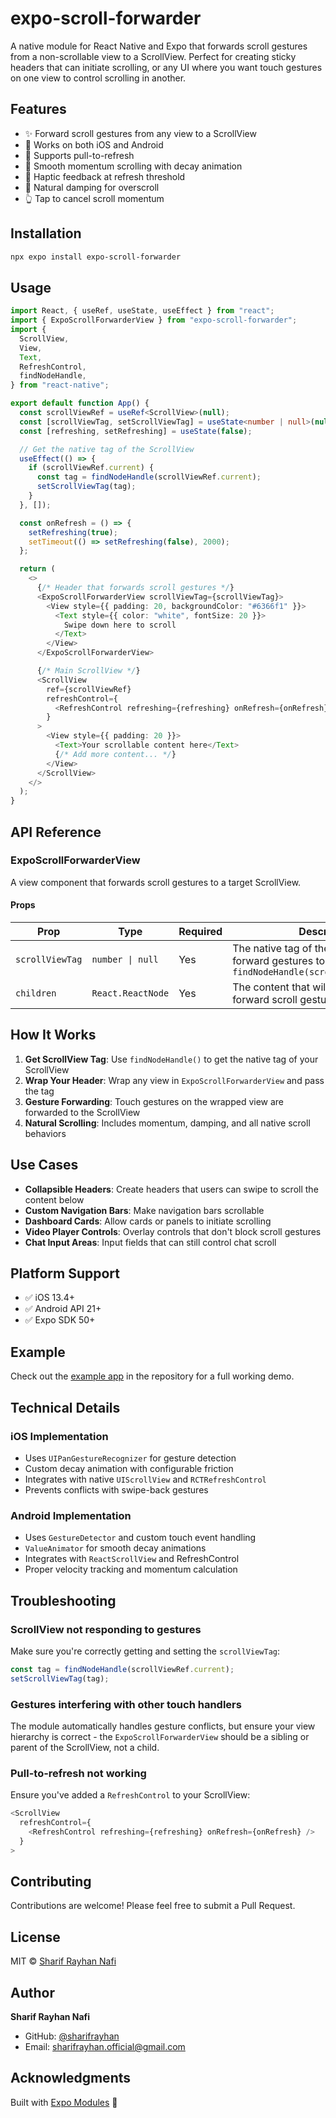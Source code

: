 # expo-scroll-forwarder

A native module for React Native and Expo that forwards scroll gestures from a non-scrollable view to a ScrollView. Perfect for creating sticky headers that can initiate scrolling, or any UI where you want touch gestures on one view to control scrolling in another.

## Features

- ✨ Forward scroll gestures from any view to a ScrollView
- 📱 Works on both iOS and Android
- 🎯 Supports pull-to-refresh
- 🚀 Smooth momentum scrolling with decay animation
- 💫 Haptic feedback at refresh threshold
- 🎨 Natural damping for overscroll
- 👆 Tap to cancel scroll momentum

## Installation

```bash
npx expo install expo-scroll-forwarder
```

## Usage

```typescript
import React, { useRef, useState, useEffect } from "react";
import { ExpoScrollForwarderView } from "expo-scroll-forwarder";
import {
  ScrollView,
  View,
  Text,
  RefreshControl,
  findNodeHandle,
} from "react-native";

export default function App() {
  const scrollViewRef = useRef<ScrollView>(null);
  const [scrollViewTag, setScrollViewTag] = useState<number | null>(null);
  const [refreshing, setRefreshing] = useState(false);

  // Get the native tag of the ScrollView
  useEffect(() => {
    if (scrollViewRef.current) {
      const tag = findNodeHandle(scrollViewRef.current);
      setScrollViewTag(tag);
    }
  }, []);

  const onRefresh = () => {
    setRefreshing(true);
    setTimeout(() => setRefreshing(false), 2000);
  };

  return (
    <>
      {/* Header that forwards scroll gestures */}
      <ExpoScrollForwarderView scrollViewTag={scrollViewTag}>
        <View style={{ padding: 20, backgroundColor: "#6366f1" }}>
          <Text style={{ color: "white", fontSize: 20 }}>
            Swipe down here to scroll
          </Text>
        </View>
      </ExpoScrollForwarderView>

      {/* Main ScrollView */}
      <ScrollView
        ref={scrollViewRef}
        refreshControl={
          <RefreshControl refreshing={refreshing} onRefresh={onRefresh} />
        }
      >
        <View style={{ padding: 20 }}>
          <Text>Your scrollable content here</Text>
          {/* Add more content... */}
        </View>
      </ScrollView>
    </>
  );
}
```

## API Reference

### ExpoScrollForwarderView

A view component that forwards scroll gestures to a target ScrollView.

#### Props

| Prop            | Type              | Required | Description                                                                                                        |
| --------------- | ----------------- | -------- | ------------------------------------------------------------------------------------------------------------------ |
| `scrollViewTag` | `number \| null`  | Yes      | The native tag of the ScrollView to forward gestures to. Obtain this using `findNodeHandle(scrollViewRef.current)` |
| `children`      | `React.ReactNode` | Yes      | The content that will capture and forward scroll gestures                                                          |

## How It Works

1. **Get ScrollView Tag**: Use `findNodeHandle()` to get the native tag of your ScrollView
2. **Wrap Your Header**: Wrap any view in `ExpoScrollForwarderView` and pass the tag
3. **Gesture Forwarding**: Touch gestures on the wrapped view are forwarded to the ScrollView
4. **Natural Scrolling**: Includes momentum, damping, and all native scroll behaviors

## Use Cases

- **Collapsible Headers**: Create headers that users can swipe to scroll the content below
- **Custom Navigation Bars**: Make navigation bars scrollable
- **Dashboard Cards**: Allow cards or panels to initiate scrolling
- **Video Player Controls**: Overlay controls that don't block scroll gestures
- **Chat Input Areas**: Input fields that can still control chat scroll

## Platform Support

- ✅ iOS 13.4+
- ✅ Android API 21+
- ✅ Expo SDK 50+

## Example

Check out the [example app](./example) in the repository for a full working demo.

## Technical Details

### iOS Implementation

- Uses `UIPanGestureRecognizer` for gesture detection
- Custom decay animation with configurable friction
- Integrates with native `UIScrollView` and `RCTRefreshControl`
- Prevents conflicts with swipe-back gestures

### Android Implementation

- Uses `GestureDetector` and custom touch event handling
- `ValueAnimator` for smooth decay animations
- Integrates with `ReactScrollView` and RefreshControl
- Proper velocity tracking and momentum calculation

## Troubleshooting

### ScrollView not responding to gestures

Make sure you're correctly getting and setting the `scrollViewTag`:

```typescript
const tag = findNodeHandle(scrollViewRef.current);
setScrollViewTag(tag);
```

### Gestures interfering with other touch handlers

The module automatically handles gesture conflicts, but ensure your view hierarchy is correct - the `ExpoScrollForwarderView` should be a sibling or parent of the ScrollView, not a child.

### Pull-to-refresh not working

Ensure you've added a `RefreshControl` to your ScrollView:

```typescript
<ScrollView
  refreshControl={
    <RefreshControl refreshing={refreshing} onRefresh={onRefresh} />
  }
>
```

## Contributing

Contributions are welcome! Please feel free to submit a Pull Request.

## License

MIT © [Sharif Rayhan Nafi](https://github.com/sharifrayhan)

## Author

**Sharif Rayhan Nafi**

- GitHub: [@sharifrayhan](https://github.com/sharifrayhan)
- Email: sharifrayhan.official@gmail.com

## Acknowledgments

Built with [Expo Modules](https://docs.expo.dev/modules/) 🚀

